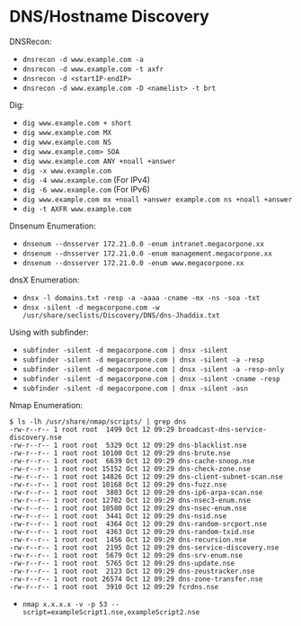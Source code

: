 # DNS/Hostname Discovery

DNSRecon: 

- `dnsrecon -d www.example.com -a`
- `dnsrecon -d www.example.com -t axfr`
- `dnsrecon -d <startIP-endIP>`
- `dnsrecon -d www.example.com -D <namelist> -t brt`

Dig: 

- `dig www.example.com + short`
- `dig www.example.com MX`
- `dig www.example.com NS`
- `dig www.example.com> SOA`
- `dig www.example.com ANY +noall +answer`
- `dig -x www.example.com`
- `dig -4 www.example.com` (For IPv4)
- `dig -6 www.example.com` (For IPv6)
- `dig www.example.com mx +noall +answer example.com ns +noall +answer`
- `dig -t AXFR www.example.com`

Dnsenum Enumeration:

- `dnsenum --dnsserver 172.21.0.0 -enum intranet.megacorpone.xx`
- `dnsenum --dnsserver 172.21.0.0 -enum management.megacorpone.xx`
- `dnsenum --dnsserver 172.21.0.0 -enum www.megacorpone.xx`

dnsX Enumeration: 
- `dnsx -l domains.txt -resp -a -aaaa -cname -mx -ns -soa -txt`
- `dnsx -silent -d megacorpone.com -w /usr/share/seclists/Discovery/DNS/dns-Jhaddix.txt`

Using with subfinder: 
- `subfinder -silent -d megacorpone.com | dnsx -silent`
- `subfinder -silent -d megacorpone.com | dnsx -silent -a -resp`
- `subfinder -silent -d megacorpone.com | dnsx -silent -a -resp-only`
- `subfinder -silent -d megacorpone.com | dnsx -silent -cname -resp`
- `subfinder -silent -d megacorpone.com | dnsx -silent -asn`


Nmap Enumeration: 
```
$ ls -lh /usr/share/nmap/scripts/ | grep dns
-rw-r--r-- 1 root root  1499 Oct 12 09:29 broadcast-dns-service-discovery.nse
-rw-r--r-- 1 root root  5329 Oct 12 09:29 dns-blacklist.nse
-rw-r--r-- 1 root root 10100 Oct 12 09:29 dns-brute.nse
-rw-r--r-- 1 root root  6639 Oct 12 09:29 dns-cache-snoop.nse
-rw-r--r-- 1 root root 15152 Oct 12 09:29 dns-check-zone.nse
-rw-r--r-- 1 root root 14826 Oct 12 09:29 dns-client-subnet-scan.nse
-rw-r--r-- 1 root root 10168 Oct 12 09:29 dns-fuzz.nse
-rw-r--r-- 1 root root  3803 Oct 12 09:29 dns-ip6-arpa-scan.nse
-rw-r--r-- 1 root root 12702 Oct 12 09:29 dns-nsec3-enum.nse
-rw-r--r-- 1 root root 10580 Oct 12 09:29 dns-nsec-enum.nse
-rw-r--r-- 1 root root  3441 Oct 12 09:29 dns-nsid.nse
-rw-r--r-- 1 root root  4364 Oct 12 09:29 dns-random-srcport.nse
-rw-r--r-- 1 root root  4363 Oct 12 09:29 dns-random-txid.nse
-rw-r--r-- 1 root root  1456 Oct 12 09:29 dns-recursion.nse
-rw-r--r-- 1 root root  2195 Oct 12 09:29 dns-service-discovery.nse
-rw-r--r-- 1 root root  5679 Oct 12 09:29 dns-srv-enum.nse
-rw-r--r-- 1 root root  5765 Oct 12 09:29 dns-update.nse
-rw-r--r-- 1 root root  2123 Oct 12 09:29 dns-zeustracker.nse
-rw-r--r-- 1 root root 26574 Oct 12 09:29 dns-zone-transfer.nse
-rw-r--r-- 1 root root  3910 Oct 12 09:29 fcrdns.nse
```

- `nmap x.x.x.x -v -p 53 --script=exampleScript1.nse,exampleScript2.nse`
